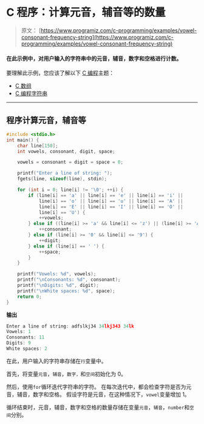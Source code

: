 # C 程序：计算元音，辅音等的数量

> 原文： [https://www.programiz.com/c-programming/examples/vowel-consonant-frequency-string](https://www.programiz.com/c-programming/examples/vowel-consonant-frequency-string)

#### 在此示例中，对用户输入的字符串中的元音，辅音，数字和空格进行计数。

要理解此示例，您应该了解以下 [C 编程](/c-programming "C tutorial")主题：

*   [C 数组](/c-programming/c-arrays)
*   [C 编程字符串](/c-programming/c-strings)

* * *

## 程序计算元音，辅音等

```c
#include <stdio.h>
int main() {
    char line[150];
    int vowels, consonant, digit, space;

    vowels = consonant = digit = space = 0;

    printf("Enter a line of string: ");
    fgets(line, sizeof(line), stdin);

    for (int i = 0; line[i] != '\0'; ++i) {
        if (line[i] == 'a' || line[i] == 'e' || line[i] == 'i' ||
            line[i] == 'o' || line[i] == 'u' || line[i] == 'A' ||
            line[i] == 'E' || line[i] == 'I' || line[i] == 'O' ||
            line[i] == 'U') {
            ++vowels;
        } else if ((line[i] >= 'a' && line[i] <= 'z') || (line[i] >= 'A' && line[i] <= 'Z')) {
            ++consonant;
        } else if (line[i] >= '0' && line[i] <= '9') {
            ++digit;
        } else if (line[i] == ' ') {
            ++space;
        }
    }

    printf("Vowels: %d", vowels);
    printf("\nConsonants: %d", consonant);
    printf("\nDigits: %d", digit);
    printf("\nWhite spaces: %d", space);
    return 0;
} 
```

**输出**

```c
Enter a line of string: adfslkj34 34lkj343 34lk
Vowels: 1
Consonants: 11
Digits: 9
White spaces: 2 
```

在此，用户输入的字符串存储在`行`变量中。

首先，将变量`元音`，`辅音`，`数字，`和`空间`初始化为 0。

然后，使用`for`循环迭代字符串的字符。 在每次迭代中，都会检查字符是否为元音，辅音，数字和空格。 假设字符是元音，在这种情况下，`vowel`变量增加 1。

循环结束时，元音，辅音，数字和空格的数量存储在变量`元音`，`辅音`，`number`和`空间`分别。
